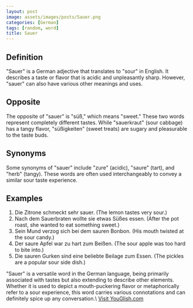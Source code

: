 ```yaml
---
layout: post
image: assets/images/posts/Sauer.png
categories: [German]
tags: [random, word]
title: Sauer
---
```


## Definition
"Sauer" is a German adjective that translates to "sour" in English. It describes a taste or flavor that is acidic and unpleasantly sharp. However, "sauer" can also have various other meanings and uses.

## Opposite
The opposite of "sauer" is "süß," which means "sweet." These two words represent completely different tastes. While "sauerkraut" (sour cabbage) has a tangy flavor, "süßigkeiten" (sweet treats) are sugary and pleasurable to the taste buds.

## Synonyms
Some synonyms of "sauer" include "zure" (acidic), "saure" (tart), and "herb" (tangy). These words are often used interchangeably to convey a similar sour taste experience.

## Examples
1. Die Zitrone schmeckt sehr sauer. (The lemon tastes very sour.)
2. Nach dem Sauerbraten wollte sie etwas Süßes essen. (After the pot roast, she wanted to eat something sweet.)
3. Sein Mund verzog sich bei dem sauren Bonbon. (His mouth twisted at the sour candy.)
4. Der saure Apfel war zu hart zum Beißen. (The sour apple was too hard to bite into.)
5. Die sauren Gurken sind eine beliebte Beilage zum Essen. (The pickles are a popular sour side dish.)

"Sauer" is a versatile word in the German language, being primarily associated with tastes but also extending to describe other elements. Whether it is used to depict a mouth-puckering flavor or metaphorically refer to a sour experience, this word carries various connotations and can definitely spice up any conversation.\ <a id="yg-widget-0" class="youglish-widget" data-query="Sauer" data-lang="german" data-components="8412" data-auto-start="0" data-bkg-color="theme_light" data-title="How%20to%20pronounce%20Sauer%20in%20German"  rel="nofollow" href="https://youglish.com">Visit YouGlish.com</a><script async src="https://youglish.com/public/emb/widget.js" charset="utf-8"></script>